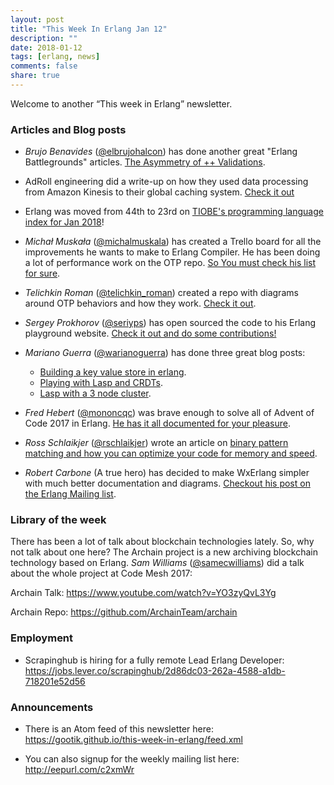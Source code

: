 ```yaml
---
layout: post
title: "This Week In Erlang Jan 12"
description: ""
date: 2018-01-12
tags: [erlang, news]
comments: false
share: true
---
```


Welcome to another “This week in Erlang” newsletter.

### Articles and Blog posts

- *Brujo Benavides* ([@elbrujohalcon][1]) has done another great "Erlang Battlegrounds" articles. [The Asymmetry of ++ Validations][2]. 

- AdRoll engineering did a write-up on how they used data processing from Amazon Kinesis to their global caching system. [Check it out][3]

- Erlang was moved from 44th to 23rd on [TIOBE's programming language index for Jan 2018][4]!

- *Michał Muskała* ([@michalmuskala][5]) has created a Trello board for all the
improvements he wants to make to Erlang Compiler. He has been doing a lot of performance work on the OTP repo. [So You must check his list for sure][6].

- *Telichkin Roman* ([@telichkin_roman][7]) created a repo with diagrams around OTP behaviors and how they work. [Check it out][8].

- *Sergey Prokhorov* ([@seriyps][9]) has open sourced the code to his Erlang playground website. [Check it out and do some contributions!][10]

- *Mariano Guerra* ([@warianoguerra][11]) has done three great blog posts:
  - [Building a key value store in erlang][12].
  - [Playing with Lasp and CRDTs][13].
  - [Lasp with a 3 node cluster][14].

- *Fred Hebert* ([@mononcqc][15]) was brave enough to solve all of Advent of Code 2017 in Erlang. [He has it all documented for your pleasure][16].

- *Ross Schlaikjer* ([@rschlaikjer][17]) wrote an article on [binary pattern matching and how you can optimize your code for memory and speed][18].

- *Robert Carbone* (A true hero) has decided to make WxErlang simpler with much better documentation and diagrams. [Checkout his post on the Erlang Mailing list][19].

### Library of the week

There has been a lot of talk about blockchain technologies lately. So, why not talk about one here? The Archain project is a new archiving blockchain technology based on Erlang. 
*Sam Williams* ([@samecwilliams][20]) did a talk about the whole project at Code Mesh 2017:

Archain Talk: <https://www.youtube.com/watch?v=YO3zyQvL3Yg>

Archain Repo: <https://github.com/ArchainTeam/archain>


### Employment
- Scrapinghub is hiring for a fully remote Lead Erlang Developer: <https://jobs.lever.co/scrapinghub/2d86dc03-262a-4588-a1db-718201e52d56>

### Announcements
- There is an Atom feed of this newsletter here:
   <https://gootik.github.io/this-week-in-erlang/feed.xml>

- You can also signup for the weekly mailing list here: <http://eepurl.com/c2xmWr>

[1]: https://twitter.com/elbrujohalcon
[2]: https://medium.com/erlang-battleground/the-asymmetry-of-validations-1ccdf2457293

[3]: http://tech.adroll.com/blog/dev/2018/01/08/quaff-that-potion-saving-millions-with-elixir-and-erlang.html

[4]: https://www.tiobe.com/tiobe-index/

[5]: https://twitter.com/michalmuskala
[6]: https://trello.com/b/bADiKyud/beam-projects

[7]: https://twitter.com/telichkin_roman
[8]: https://github.com/Telichkin/otp_cheatsheet

[9]: https://twitter.com/seriyps
[10]: https://github.com/seriyps/eplaypen

[11]: https://twitter.com/warianoguerra
[12]: http://marianoguerra.org/posts/lets-build-a-key-value-store-in-erlang/
[13]: http://marianoguerra.org/posts/playing-with-lasp-and-crdts/
[14]: http://marianoguerra.org/posts/playing-with-lasp-in-a-3-node-cluster/

[15]: https://twitter.com/mononcqc
[16]: https://ferd.ca/advent-of-code-2017.html

[17]: https://twitter.com/rschlaikjer
[18]: https://rhye.org/post/erlang-binary-matching-performance/

[19]: https://groups.google.com/forum/#!topic/erlang-programming/ZfQXxd6fvxE

[20]: https://twitter.com/samecwilliams

